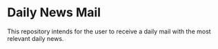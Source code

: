 # Daily News Mail

This repository intends for the user to receive a daily mail with the most relevant daily news.
